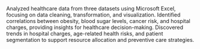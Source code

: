 Analyzed healthcare data from three datasets using Microsoft Excel, focusing on data cleaning, transformation, and visualization.
Identified correlations between obesity, blood sugar levels, cancer risk, and hospital charges, providing insights for healthcare decision-making.
Discovered trends in hospital charges, age-related health risks, and patient segmentation to support resource allocation and preventive care strategies.
